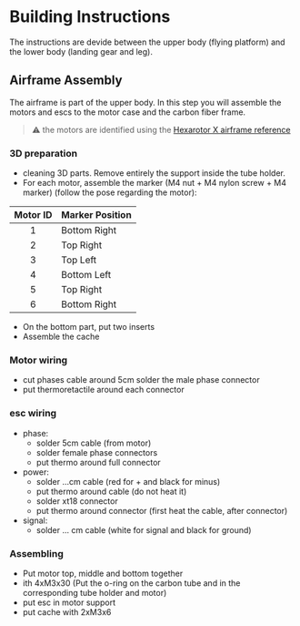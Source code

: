 # Building Instructions

The instructions are devide between the upper body (flying platform) and the lower body (landing gear and leg).

## Airframe Assembly

The airframe is part of the upper body. In this step you will assemble the motors and escs to the motor case and the carbon fiber frame.
> :warning: the motors are identified using the [Hexarotor X airframe reference](https://docs.px4.io/main/en/airframes/airframe_reference.html#hexarotor-x)

### 3D preparation

- cleaning 3D parts. Remove entirely the support inside the tube holder.
- For each motor, assemble the marker (M4 nut + M4 nylon screw + M4 marker) (follow the pose regarding the motor):

| Motor ID | Marker Position |
|:-:|---|
| 1 | Bottom Right |
| 2 | Top Right |
| 3 | Top Left |
| 4 | Bottom Left |
| 5 | Top Right |
| 6 | Bottom Right |

- On the bottom part, put two inserts
- Assemble the cache

### Motor wiring

- cut phases cable around 5cm
solder the male phase connector
- put thermoretactile around each connector

### esc wiring

- phase:
  - solder 5cm cable (from motor)
  - solder female phase connectors
  - put thermo around full connector
- power:
  - solder ...cm cable (red for + and black for minus)
  - put thermo around cable (do not heat it)
  - solder xt18 connector
  - put thermo around connector (first heat the cable, after connector)
- signal:
  - solder ... cm cable (white for signal and black for ground)

### Assembling

- Put motor top, middle and bottom together
- ith 4xM3x30 (Put the o-ring on the carbon tube and in the corresponding tube holder and motor)
- put esc in motor support
- put cache with 2xM3x6
